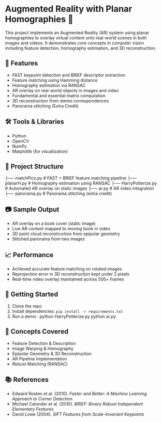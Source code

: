 # Augmented Reality with Planar Homographies 🎯

This project implements an Augmented Reality (AR) system using planar homographies to overlay virtual content onto real-world scenes in both images and videos. It demonstrates core concepts in computer vision including feature detection, homography estimation, and 3D reconstruction.

## 📌 Features

- FAST keypoint detection and BRIEF descriptor extraction  
- Feature matching using Hamming distance  
- Homography estimation via RANSAC  
- AR overlay on real-world objects in images and video  
- Fundamental and essential matrix computation  
- 3D reconstruction from stereo correspondences  
- Panorama stitching (Extra Credit)

## 🛠️ Tools & Libraries

- Python  
- OpenCV  
- NumPy  
- Matplotlib (for visualization)

## 📁 Project Structure

├── matchPics.py # FAST + BRIEF feature matching pipeline
├── planarH.py # Homography estimation using RANSAC
├── HarryPotterize.py # Automated AR overlay on static images
├── ar.py # AR video integration
├── panorama.py # Panorama stitching (extra credit)



## 📷 Sample Output

- AR overlay on a book cover (static image)
- Live AR content mapped to moving book in video
- 3D point cloud reconstruction from epipolar geometry
- Stitched panorama from two images

## 📈 Performance

- Achieved accurate feature matching on rotated images  
- Reprojection error in 3D reconstruction kept under 2 pixels  
- Real-time video overlay maintained across 500+ frames

## 🚀 Getting Started

1. Clone the repo  
2. Install dependencies: `pip install -r requirements.txt`  
3. Run a demo : 
python HarryPotterize.py
python ar.py

## 🧠 Concepts Covered

- Feature Detection & Description  
- Image Warping & Homography  
- Epipolar Geometry & 3D Reconstruction  
- AR Pipeline Implementation  
- Robust Matching (RANSAC)

## 📚 References

- Edward Rosten et al. (2010). *Faster and Better: A Machine Learning Approach to Corner Detection*  
- Michael Calonder et al. (2010). *BRIEF: Binary Robust Independent Elementary Features*  
- David Lowe (2004). *SIFT Features from Scale-Invariant Keypoints*
